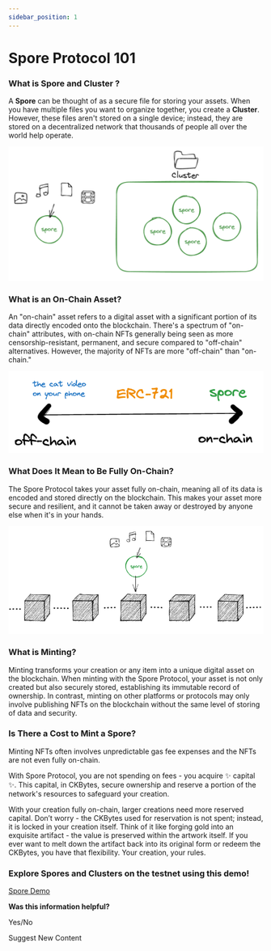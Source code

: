 ```yaml
---
sidebar_position: 1
---
```


# Spore Protocol 101

### **What is Spore and Cluster ?**

A **Spore** can be thought of as a secure file for storing your assets. When you have multiple files you want to organize together, you create a **Cluster**. However, these files aren't stored on a single device; instead, they are stored on a decentralized network that thousands of people all over the world help operate.

![spore-cluster.png](static/img/spore-cluster.png)

### **What is an On-Chain Asset?**

An "on-chain" asset refers to a digital asset with a significant portion of its data directly encoded onto the blockchain. There's a spectrum of "on-chain" attributes, with on-chain NFTs generally being seen as more censorship-resistant, permanent, and secure compared to "off-chain" alternatives. However, the majority of NFTs are more "off-chain" than "on-chain."

![onchain-spectrum.png](static/img/onchain-spectrum.png)

### **What Does It Mean to Be Fully On-Chain?**

The Spore Protocol takes your asset fully on-chain, meaning all of its data is encoded and stored directly on the blockchain. This makes your asset more secure and resilient, and it cannot be taken away or destroyed by anyone else when it's in your hands.

![spore-onchain.png](static/img/spore-onchain.png)

### **What is Minting?**

Minting transforms your creation or any item into a unique digital asset on the blockchain. When minting with the Spore Protocol, your asset is not only created but also securely stored, establishing its immutable record of ownership. In contrast, minting on other platforms or protocols may only involve publishing NFTs on the blockchain without the same level of storing of data and security.

### **Is There a Cost to Mint a Spore?**

Minting NFTs often involves unpredictable gas fee expenses and the NFTs are not even fully on-chain. 

With Spore Protocol, you are not spending on fees - you acquire ✨ capital ✨. This capital, in CKBytes, secure ownership and reserve a portion of the network's resources to safeguard your creation. 

With your creation fully on-chain, larger creations need more reserved capital. Don’t worry - the CKBytes used for reservation is not spent; instead, it is locked in your creation itself. Think of it like forging gold into an exquisite artifact - the value is preserved within the artwork itself. If you ever want to melt down the artifact back into its original form or redeem the CKBytes, you have that flexibility. Your creation, your rules.

### **Explore Spores and Clusters on the testnet using this demo!**

[Spore Demo](https://a-simple-demo.spore.pro/)

**Was this information helpful?**

Yes/No 

Suggest New Content
